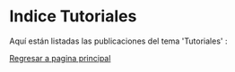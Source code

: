 # Indice Tutoriales

Aquí están listadas las publicaciones del tema 'Tutoriales' :
  
  
[Regresar a pagina principal](/README.md)

